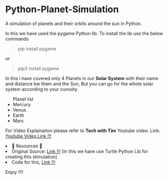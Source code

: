 # Python-Planet-Simulation
A simulation of planets and their orbits around the sun in Python.

In this we have used the pygame Python lib. To install the lib use the below commands
> pip install pygame

or

> pip3 install pygame

In this i have covered only 4 Planets in our <b>Solar System</b> with their name and distance bw them and the Sun, But you can go for the whole solar system according to your curosity.
<ul>
  Planet list
  <li>Mercury</li>
  <li>Venus</li>
  <li>Earth</li>
  <li>Mars</li>  
</ul>

For Video Explaination please refer to <b>Tech with Tim</b> Youtube video.
Link: <a href="https://www.youtube.com/watch?v=WTLPmUHTPqo&t=371s">Youtube Video Link !!!</a>

<li>
	📄 Resources 📄
	<li>Original Source: <a href="https://fiftyexamples.readthedocs.io/en/latest/gravity.html">Link !!!</a>
	(In this we have use Turtle Python Lib for creating this stimulation)
	</li>
	<li>Code for this, <a href="https://github.com/shivam287/Python-Planet-Simulation">Link !!!</a></li>
</li>

Enjoy !!!!